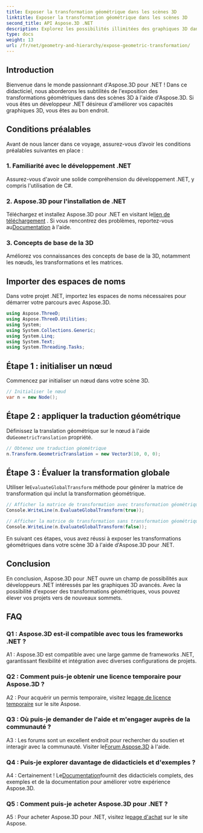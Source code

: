 ```yaml
---
title: Exposer la transformation géométrique dans les scènes 3D
linktitle: Exposer la transformation géométrique dans les scènes 3D
second_title: API Aspose.3D .NET
description: Explorez les possibilités illimitées des graphiques 3D dans .NET avec Aspose.3D. Découvrez les transformations géométriques sans effort.
type: docs
weight: 13
url: /fr/net/geometry-and-hierarchy/expose-geometric-transformation/
---
```

## Introduction

Bienvenue dans le monde passionnant d'Aspose.3D pour .NET ! Dans ce didacticiel, nous aborderons les subtilités de l'exposition des transformations géométriques dans des scènes 3D à l'aide d'Aspose.3D. Si vous êtes un développeur .NET désireux d'améliorer vos capacités graphiques 3D, vous êtes au bon endroit.

## Conditions préalables

Avant de nous lancer dans ce voyage, assurez-vous d’avoir les conditions préalables suivantes en place :

### 1. Familiarité avec le développement .NET

Assurez-vous d'avoir une solide compréhension du développement .NET, y compris l'utilisation de C#.

### 2. Aspose.3D pour l'installation de .NET

Téléchargez et installez Aspose.3D pour .NET en visitant le[lien de téléchargement](https://releases.aspose.com/3d/net/) . Si vous rencontrez des problèmes, reportez-vous au[Documentation](https://reference.aspose.com/3d/net/) à l'aide.

### 3. Concepts de base de la 3D

Améliorez vos connaissances des concepts de base de la 3D, notamment les nœuds, les transformations et les matrices.

## Importer des espaces de noms

Dans votre projet .NET, importez les espaces de noms nécessaires pour démarrer votre parcours avec Aspose.3D.

```csharp
using Aspose.ThreeD;
using Aspose.ThreeD.Utilities;
using System;
using System.Collections.Generic;
using System.Linq;
using System.Text;
using System.Threading.Tasks;
```

## Étape 1 : initialiser un nœud

Commencez par initialiser un nœud dans votre scène 3D.

```csharp
// Initialiser le nœud
var n = new Node();
```

## Étape 2 : appliquer la traduction géométrique

 Définissez la translation géométrique sur le nœud à l'aide du`GeometricTranslation` propriété.

```csharp
// Obtenez une traduction géométrique
n.Transform.GeometricTranslation = new Vector3(10, 0, 0);
```

## Étape 3 : Évaluer la transformation globale

 Utiliser le`EvaluateGlobalTransform` méthode pour générer la matrice de transformation qui inclut la transformation géométrique.

```csharp
// Afficher la matrice de transformation avec transformation géométrique
Console.WriteLine(n.EvaluateGlobalTransform(true));

// Afficher la matrice de transformation sans transformation géométrique
Console.WriteLine(n.EvaluateGlobalTransform(false));
```

En suivant ces étapes, vous avez réussi à exposer les transformations géométriques dans votre scène 3D à l'aide d'Aspose.3D pour .NET.

## Conclusion

En conclusion, Aspose.3D pour .NET ouvre un champ de possibilités aux développeurs .NET intéressés par les graphiques 3D avancés. Avec la possibilité d'exposer des transformations géométriques, vous pouvez élever vos projets vers de nouveaux sommets.

## FAQ

### Q1 : Aspose.3D est-il compatible avec tous les frameworks .NET ?

A1 : Aspose.3D est compatible avec une large gamme de frameworks .NET, garantissant flexibilité et intégration avec diverses configurations de projets.

### Q2 : Comment puis-je obtenir une licence temporaire pour Aspose.3D ?

 A2 : Pour acquérir un permis temporaire, visitez le[page de licence temporaire](https://purchase.aspose.com/temporary-license/) sur le site Aspose.

### Q3 : Où puis-je demander de l'aide et m'engager auprès de la communauté ?

 A3 : Les forums sont un excellent endroit pour rechercher du soutien et interagir avec la communauté. Visiter le[Forum Aspose.3D](https://forum.aspose.com/c/3d/18) à l'aide.

### Q4 : Puis-je explorer davantage de didacticiels et d'exemples ?

 A4 : Certainement ! Le[Documentation](https://reference.aspose.com/3d/net/)fournit des didacticiels complets, des exemples et de la documentation pour améliorer votre expérience Aspose.3D.

### Q5 : Comment puis-je acheter Aspose.3D pour .NET ?

 A5 : Pour acheter Aspose.3D pour .NET, visitez le[page d'achat](https://purchase.aspose.com/buy) sur le site Aspose.